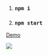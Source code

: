 1. ### `npm i`
2. ### `npm start`

<div>
    <a href="https://www.loom.com/share/30908e3ef3d8405fbab1660d7ad86355">
      <p>Demo</p>
    </a>
    <a href="https://www.loom.com/share/30908e3ef3d8405fbab1660d7ad86355">
      <img style="max-width:300px;" src="https://cdn.loom.com/sessions/thumbnails/30908e3ef3d8405fbab1660d7ad86355-with-play.gif">
    </a>
  </div>